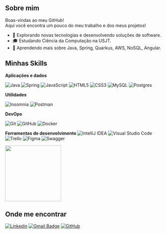 ## Sobre mim
 Boas-vindas ao meu GitHub!<br>Aqui você encontra um pouco do meu trabalho e dos meus projetos!
 
- 🤔 Explorando novas tecnologias e desenvolvendo soluções de software.
- 🎓 Estudando Ciência da Computação na USJT.
- 🌱 Aprendendo mais sobre Java, Spring, Quarkus, AWS, NoSQL, Angular.

## Minhas Skills

**Aplicações e dados**

![Java](https://img.shields.io/badge/java-%23ED8B00.svg?style=for-the-badge&logo=openjdk&logoColor=white)
![Spring](https://img.shields.io/badge/spring-%236DB33F.svg?style=for-the-badge&logo=spring&logoColor=white)
![JavaScript](https://img.shields.io/badge/javascript-%23323330.svg?style=for-the-badge&logo=javascript&logoColor=%23F7DF1E)
![HTML5](https://img.shields.io/badge/html5-%23E34F26.svg?style=for-the-badge&logo=html5&logoColor=white)
![CSS3](https://img.shields.io/badge/css3-%231572B6.svg?style=for-the-badge&logo=css3&logoColor=white)
![MySQL](https://img.shields.io/badge/mysql-4479A1.svg?style=for-the-badge&logo=mysql&logoColor=white)
![Postgres](https://img.shields.io/badge/postgres-%23316192.svg?style=for-the-badge&logo=postgresql&logoColor=white)

**Utilidades**

![Insomnia](https://img.shields.io/badge/Insomnia-black?style=for-the-badge&logo=insomnia&logoColor=5849BE)
![Postman](https://img.shields.io/badge/Postman-FF6C37?style=for-the-badge&logo=postman&logoColor=white)

**DevOps**

![Git](https://img.shields.io/badge/git-%23F05033.svg?style=for-the-badge&logo=git&logoColor=white)
![GitHub](https://img.shields.io/badge/github-%23121011.svg?style=for-the-badge&logo=github&logoColor=white)
![Docker](https://img.shields.io/badge/docker-%230db7ed.svg?style=for-the-badge&logo=docker&logoColor=white)

**Ferramentas de desenvolvimento**
![IntelliJ IDEA](https://img.shields.io/badge/IntelliJIDEA-000000.svg?style=for-the-badge&logo=intellij-idea&logoColor=white)
![Visual Studio Code](https://img.shields.io/badge/Visual%20Studio%20Code-0078d7.svg?style=for-the-badge&logo=visual-studio-code&logoColor=white)
![Trello](https://img.shields.io/badge/Trello-%23026AA7.svg?style=for-the-badge&logo=Trello&logoColor=white)
![Figma](https://img.shields.io/badge/figma-%23F24E1E.svg?style=for-the-badge&logo=figma&logoColor=white)
![Swagger](https://img.shields.io/badge/-Swagger-%23Clojure?style=for-the-badge&logo=swagger&logoColor=white)
<br/>

<a href="https://github.com/VitorRoyal" title="Perfil do Vitor">
  <img height="180em" src="https://github-readme-stats.vercel.app/api?username=VitorRoyal&theme=dracula&show_icons=true" />
</a>

## Onde me encontrar

[![Linkedin](https://img.shields.io/badge/-VitorDeSouza-blue?style=flat-square&logo=Linkedin&logoColor=white&link=https://www.linkedin.com/in/vitor-de-souza/)](https://www.linkedin.com/in/vitor-de-souza/)
[![Gmail Badge](https://img.shields.io/badge/-vitorsouzaazuos@gmail.com-006bed?style=flat-square&logo=Gmail&logoColor=white&link=mailto:vitorsouzaazuos@gmail.com)](mailto:vitorsouzaazuos@gmail.com)
[![GitHub](https://img.shields.io/github/followers/iuricode?label=follow&style=social)](https://github.com/VitorRoyal)
